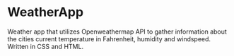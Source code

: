 # WeatherApp
Weather app that utilizes Openweathermap API to gather information about the cities current temperature in Fahrenheit, humidity and windspeed. Written in CSS and HTML.
